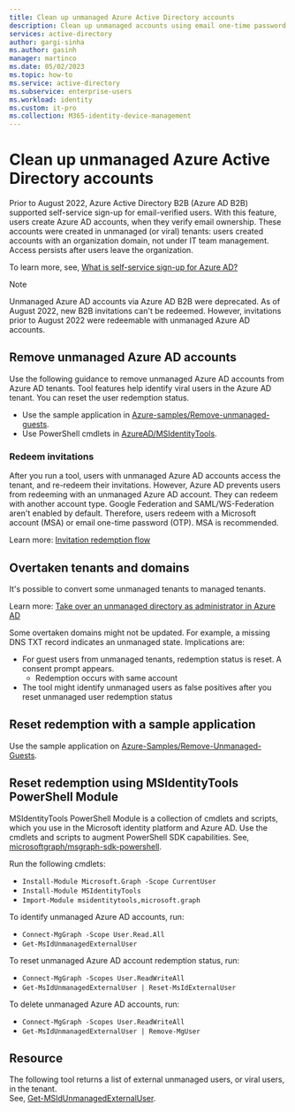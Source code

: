 ```yaml
---
title: Clean up unmanaged Azure Active Directory accounts
description: Clean up unmanaged accounts using email one-time password and PowerShell modules in Azure AD
services: active-directory 
author: gargi-sinha
ms.author: gasinh
manager: martinco
ms.date: 05/02/2023
ms.topic: how-to
ms.service: active-directory
ms.subservice: enterprise-users
ms.workload: identity
ms.custom: it-pro
ms.collection: M365-identity-device-management
---
```


# Clean up unmanaged Azure Active Directory accounts

Prior to August 2022, Azure Active Directory B2B (Azure AD B2B) supported self-service sign-up for email-verified users. With this feature, users create Azure AD accounts, when they verify email ownership. These accounts were created in unmanaged (or viral) tenants: users created accounts with an organization domain, not under IT team management. Access persists after users leave the organization. 

To learn more, see, [What is self-service sign-up for Azure AD?](./directory-self-service-signup.md)

   > [!NOTE]
   > Unmanaged Azure AD accounts via Azure AD B2B were deprecated. As of August 2022, new B2B invitations can't be redeemed. However, invitations prior to August 2022 were redeemable with unmanaged Azure AD accounts. 

## Remove unmanaged Azure AD accounts

Use the following guidance to remove unmanaged Azure AD accounts from Azure AD tenants. Tool features help identify viral users in the Azure AD tenant. You can reset the user redemption status.

* Use the sample application in [Azure-samples/Remove-unmanaged-guests](https://github.com/Azure-Samples/Remove-Unmanaged-Guests).
* Use PowerShell cmdlets in [AzureAD/MSIdentityTools](https://github.com/AzureAD/MSIdentityTools/wiki/).  

### Redeem invitations

After you run a tool, users with unmanaged Azure AD accounts access the tenant, and re-redeem their invitations. However, Azure AD prevents users from redeeming with an unmanaged Azure AD account. They can redeem with another account type. Google Federation and SAML/WS-Federation aren't enabled by default. Therefore, users redeem with a Microsoft account (MSA) or email one-time password (OTP). MSA is recommended. 

Learn more: [Invitation redemption flow](../external-identities/redemption-experience.md#invitation-redemption-flow)

## Overtaken tenants and domains

It's possible to convert some unmanaged tenants to managed tenants. 

Learn more: [Take over an unmanaged directory as administrator in Azure AD](./domains-admin-takeover.md)

Some overtaken domains might not be updated. For example, a missing DNS TXT record indicates an unmanaged state. Implications are:

* For guest users from unmanaged tenants, redemption status is reset. A consent prompt appears. 
  * Redemption occurs with same account
* The tool might identify unmanaged users as false positives after you reset unmanaged user redemption status

## Reset redemption with a sample application

Use the sample application on [Azure-Samples/Remove-Unmanaged-Guests](https://github.com/Azure-Samples/Remove-Unmanaged-Guests).

## Reset redemption using MSIdentityTools PowerShell Module

MSIdentityTools PowerShell Module is a collection of cmdlets and scripts, which you use in the Microsoft identity platform and Azure AD. Use the cmdlets and scripts to augment PowerShell SDK capabilities. See, [microsoftgraph/msgraph-sdk-powershell](https://github.com/microsoftgraph/msgraph-sdk-powershell).

Run the following cmdlets:

* `Install-Module Microsoft.Graph -Scope CurrentUser`
* `Install-Module MSIdentityTools`
* `Import-Module msidentitytools,microsoft.graph`

To identify unmanaged Azure AD accounts, run:

* `Connect-MgGraph -Scope User.Read.All`
* `Get-MsIdUnmanagedExternalUser`

To reset unmanaged Azure AD account redemption status, run:

* `Connect-MgGraph -Scopes User.ReadWriteAll`
* `Get-MsIdUnmanagedExternalUser | Reset-MsIdExternalUser`

To delete unmanaged Azure AD accounts, run:

* `Connect-MgGraph -Scopes User.ReadWriteAll`
* `Get-MsIdUnmanagedExternalUser | Remove-MgUser`

## Resource

The following tool returns a list of external unmanaged users, or viral users, in the tenant. </br> See, [Get-MSIdUnmanagedExternalUser](https://github.com/AzureAD/MSIdentityTools/wiki/Get-MsIdUnmanagedExternalUser). 
